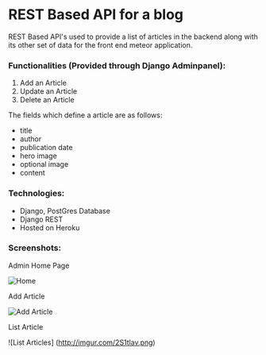 REST Based API for a blog 
=========================

REST Based API's used to provide a list of articles in the backend along with its other set of data for the front end meteor application.

### Functionalities (Provided through Django Adminpanel):
1. Add an Article
2. Update an Article
3. Delete an Article

The fields which define a article are as follows:
- title
- author
- publication date
- hero image
- optional image
- content

### Technologies:

- Django, PostGres Database
- Django REST
- Hosted on Heroku

### Screenshots:

Admin Home Page

![Home](http://imgur.com/HfOiLlA.png)

Add Article

![Add Article](http://imgur.com/1QfdUkq.png)

List Article

![List Articles] (http://imgur.com/2S1tlav.png)

